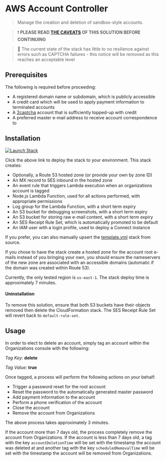 # AWS Account Controller

> Manage the creation and deletion of sandbox-style accounts.

> :exclamation: **PLEASE READ [THE CAVEATS](https://onecloudplease.com/blog/automating-aws-account-deletion) OF THIS SOLUTION BEFORE CONTINUING**

> :construction: The current state of the stack has little to no resilience against errors such as CAPTCHA failures - this notice will be removed as this reaches an acceptable level

## Prerequisites

The following is required before proceeding:

* A registered domain name or subdomain, which is publicly accessible
* A credit card which will be used to apply payment information to terminated accounts
* A [2captcha](https://2captcha.com/) account that is sufficiently topped-up with credit
* A preferred master e-mail address to receive account correspondence to

## Installation

[![Launch Stack](https://cdn.rawgit.com/buildkite/cloudformation-launch-stack-button-svg/master/launch-stack.svg)](https://console.aws.amazon.com/cloudformation/home?region=us-east-1#/stacks/new?stackName=account-controller&templateURL=https://s3.amazonaws.com/ianmckay-us-east-1/accountcontroller/template.yml)

Click the above link to deploy the stack to your environment. This stack creates:

* Optionally, a Route 53 hosted zone (or provide your own by zone ID)
* An MX record to SES inbound in the hosted zone
* An event rule that triggers Lambda execution when an organizations account is tagged
* Node.js Lambda Function, used for all actions performed, with appropriate permissions
* Log group for the Lambda Function, with a short term expiry
* An S3 bucket for debugging screenshots, with a short term expiry
* An S3 bucket for storing raw e-mail content, with a short term expiry
* An SES Receipt Rule Set, which is automatically promoted to be default
* An IAM user with a login profile, used to deploy a Connect instance

If you prefer, you can also manually upsert the [template.yml](https://github.com/iann0036/aws-account-controller/blob/master/template.yml) stack from source.

If you chose to have the stack create a hosted zone for the account root e-mails instead of you bringing your own, you should ensure the nameservers of the new zone are associated with an accessible domains (automatic if the domain was created within Route 53).

Currently, the only tested region is `us-east-1`. The stack deploy time is approximately 7 minutes.

#### Uninstallation

To remove this solution, ensure that both S3 buckets have their objects removed then delete the CloudFormation stack. The SES Receipt Rule Set will revert back to `default-rule-set`.

## Usage

In order to elect to delete an account, simply tag an account within the Organizations console with the following:

*Tag Key:* **delete**

*Tag Value:* **true**

Once tagged, a process will perform the following actions on your behalf:

* Trigger a password reset for the root account
* Reset the password to the automatically generated master password
* Add payment information to the account
* Perform a phone verification of the account
* Close the account
* Remove the account from Organizations

The above process takes approximately 3 minutes.

If the account more than 7 days old, the process completely remove the account from Organizations. If the account is less than 7 days old, a tag with the key `accountDeletionTime` will be set with the timestamp the account was deleted at and another tag with the key `scheduledRemovalTime` will be set with the timestamp the account will be removed from Organizations.
